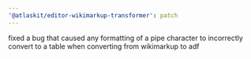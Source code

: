 ```yaml
---
'@atlaskit/editor-wikimarkup-transformer': patch
---
```


fixed a bug that caused any formatting of a pipe character to incorrectly convert to a table when converting from wikimarkup to adf
